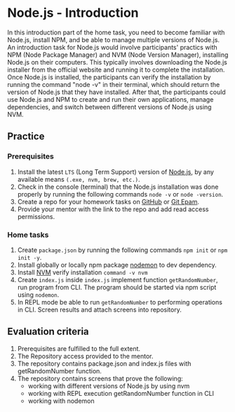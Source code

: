 # Node.js - Introduction 

In this introduction part of the home task, you need to become familiar with Node.js, install NPM, and be able to manage multiple versions of Node.js. An introduction task for Node.js would involve participants' practics with NPM (Node Package Manager) and NVM (Node Version Manager), installing Node.js on their computers.
This typically involves downloading the Node.js installer from the official website and running it to complete the installation. Once Node.js is installed, the participants can verify the installation by running the command "node -v" in their terminal, which should return the version of Node.js that they have installed.
After that, the participants could use Node.js and NPM to create and run their own applications, manage dependencies, and switch between different versions of Node.js using NVM.

## Practice

### Prerequisites

1. Install the latest `LTS` (Long Term Support) version of [Node.js](https://nodejs.org/en/), by any available means `(.exe, nvm, brew, etc.)`.
2. Check in the console (terminal) that the Node.js installation was done properly by running the following commands `node -v` or `node -version`.
3. Create a repo for your homework tasks on [GitHub](https://github.com/) or [Git Epam](https://git.epam.com).
4. Provide your mentor with the link to the repo and add read access permissions.

### Home tasks

1. Create `package.json` by running the following commands `npm init` or `npm init -y`.
2. Install globally or locally npm package [nodemon](https://github.com/remy/nodemon) to dev dependency.
3. Install [NVM](https://github.com/nvm-sh/nvm#intro) verify installation `command -v nvm`
4. Create `index.js` inside `index.js` implement function `getRandomNumber`, run program from CLI. The program should be started via npm script using `nodemon`.
5. In REPL mode be able to run `getRandomNumber` to performing operations in CLI. Screen results and attach screens into repository. 


## Evaluation criteria
1. Prerequisites are fulfilled to the full extent. 
2. The Repository access provided to the mentor. 
3. The repository contains package.json and index.js files with getRandomNumber function. 
4. The repository contains screens that prove the following:
   - working with different versions of Node.js by using nvm
   - working with REPL execution getRandomNumber function in CLI
   - working with nodemon 
